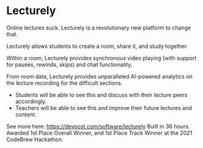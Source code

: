 # Lecturely
Online lectures suck. Lecturely is a revolutionary new platform to change that.

Lecturely allows students to create a room, share it, and study together.

Within a room, Lecturely provides synchronous video playing (with support for pauses, rewinds, skips) and chat functionality.

From room data, Lecturely provides unparalleled AI-powered analytics on the lecture recording for the difficult sections.
- Students will be able to see this and discuss with their lecture peers accordingly.
- Teachers will be able to see this and improve their future lectures and content.

See more here: https://devpost.com/software/lecturely
Built in 36 hours. Awarded 1st Place Overall Winner, and 1st Place Track Winner at the 2021 CodeBrew Hackathon.
